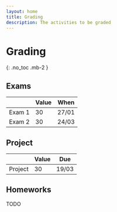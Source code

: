 ```yaml
---
layout: home
title: Grading
description: The activities to be graded
---
```


# Grading

{: .no_toc .mb-2 }

## Exams

|        | Value | When  |
|--------|-------|-------|
| Exam 1 | 30    | 27/01 |
| Exam 2 | 30    | 24/03 |

## Project

|         | Value | Due   |
|---------|-------|-------|
| Project | 30    | 19/03 |

## Homeworks

TODO
